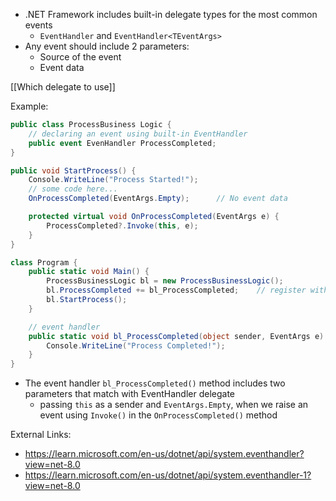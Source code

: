 - .NET Framework includes built-in delegate types for the most common events
	- `EventHandler` and  `EventHandler<TEventArgs>`
- Any event should include 2 parameters:
	- Source of the event
	- Event data

[[Which delegate to use]]

Example:
```C#
public class ProcessBusiness Logic {
	// declaring an event using built-in EventHandler
	public event EvenHandler ProcessCompleted;
}

public void StartProcess() {
	Console.WriteLine("Process Started!");
	// some code here...
	OnProcessCompleted(EventArgs.Empty);      // No event data

	protected virtual void OnProcessCompleted(EventArgs e) {
		ProcessCompleted?.Invoke(this, e);
	}
}

class Program {
	public static void Main() {
		ProcessBusinessLogic bl = new ProcessBusinessLogic();
		bl.ProcessCompleted += bl_ProcessCompleted;    // register with an event
		bl.StartProcess();
	}

	// event handler
	public static void bl_ProcessCompleted(object sender, EventArgs e) {
		Console.WriteLine("Process Completed!");
	}	
}
```
- The event handler `bl_ProcessCompleted()` method includes two parameters that match with EventHandler delegate
	- passing `this` as a sender and `EventArgs.Empty`, when we raise an event using `Invoke()` in the `OnProcessCompleted()` method

External Links:
- https://learn.microsoft.com/en-us/dotnet/api/system.eventhandler?view=net-8.0
- https://learn.microsoft.com/en-us/dotnet/api/system.eventhandler-1?view=net-8.0
